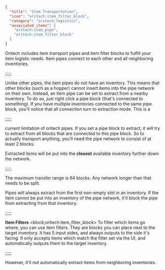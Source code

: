 ```json
{
  "title": "Item Transportation",
  "icon": "oritech:item_filter_block",
  "category": "oritech:logistics",
  "associated_items": [
    "oritech:item_pipe",
    "oritech:item_filter_block"
  ]
}
```

Oritech includes item transport pipes and item filter blocks to fulfill your item logistic needs. Item pipes connect to each other and all
neighboring inventories.

;;;;;

Unlike other pipes, the item pipes do not have an inventory. This means that other blocks (such as a hopper)
cannot insert items into the pipe network on their own. 
Instead, an item pipe can be set to extract from a nearby inventory. To do so,
just right click a pipe block (that's connected to something).
If you have multiple inventories connected to the same pipe block,
you'll notice that all connection turn to extraction mode. This is a

;;;;;

current limitation of oritech pipes. If you set a pipe block to extract, it will try to extract
from all blocks that are connected to this pipe block. So to actually transport anything, you'll need the pipe network to consist of at least 2 blocks.

Extracted items will be put into the **closest** available inventory further down the network.

;;;;;

The maximum transfer range is 64 blocks. Any network longer than that needs to be split.


Pipes will always extract from the first non-empty slot in an inventory. If the item cannot be put into an inventory of the pipe network, it'll block the
pipe from extracting from that inventory.

;;;;;

**Item Filters**
<block;oritech:item_filter_block>
To filter which items go where, you can use item filters. They are blocks you can place next to the target inventory. It has 5 input sides, 
and always outputs to the side it's facing.
It only accepts items which match the filter set via the UI, and automatically outputs them to the target inventory.

;;;;;

However, it'll not automatically extract items from neighboring inventories.
